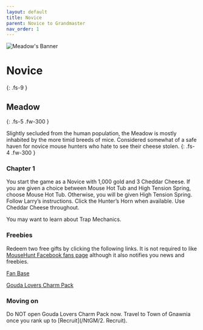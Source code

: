 ```yaml
---
layout: default
title: Novice
parent: Novice to Grandmaster
nav_order: 1
---
```


 <img src="https://www.mousehuntgame.com/images/environments/6ef3ffe2f90a79250807b46105e77b68.jpg" alt="Meadow's Banner">

# Novice
{: .fs-9 }

## Meadow
{: .fs-5 .fw-300 }

Slightly secluded from the human population, the Meadow is mostly inhabited by the more timid breeds of mice. Considered somewhat of a safe haven for novice mouse hunters who hate to see their cheese stolen.
{: .fs-4 .fw-300 }

### Chapter 1
You start the game as a Novice with 1,000 gold and 3 Cheddar Cheese.
If you are given a choice between Mouse Hot Tub and High Tension Spring, choose Mouse Hot Tub. Otherwise, you will be given High Tension Spring.
Follow Larry’s instructions. Click the Hunter’s Horn when available. Use Cheddar Cheese throughout.

You may want to learn about Trap Mechanics.

### Freebies
Redeem two free gifts by clicking the following links. It is not required to like [MouseHunt Facebook fans page](https://www.facebook.com/MouseHuntTheGame/) although it also notifies you news and freebies.

[Fan Base](https://www.mousehuntgame.com/fanbase.php?claimreward)

[Gouda Lovers Charm Pack](https://www.mousehuntgame.com/goudalovers.php?claimreward)

### Moving on
Do NOT open Gouda Lovers Charm Pack now.
Travel to Town of Gnawnia once you rank up to [Recruit](/NtGM/2. Recruit).
